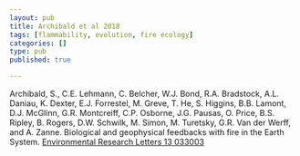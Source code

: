 ```yaml
---
layout: pub
title: Archibald et al 2018
tags: [flammability, evolution, fire ecology]
categories: []
type: pub
published: true

---
```


Archibald, S., C.E. Lehmann, C. Belcher, W.J. Bond, R.A. Bradstock, A.L. Daniau, K. Dexter, E.J. Forrestel, M. Greve, T. He, S. Higgins, B.B. Lamont, D.J. McGlinn, G.R. Montcreiff, C.P. Osborne, J.G. Pausas, O. Price, B.S. Ripley, B. Rogers, D.W. Schwilk, M. Simon, M. Turetsky, G.R. Van der Werff, and A. Zanne. Biological and geophysical feedbacks with fire in the Earth System. [Environmental Research Letters 13 033003](http://iopscience.iop.org/article/10.1088/1748-9326/aa9ead/meta)
